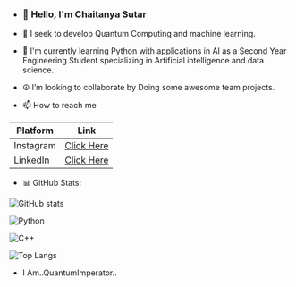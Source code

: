 - ### 👋 Hello, I'm Chaitanya Sutar

- 👀 I seek to develop Quantum Computing and machine learning. 

- 🌱 I'm currently learning Python with applications in AI as a Second Year Engineering Student specializing in Artificial intelligence and data science. 

- ☮️ I’m looking to collaborate by Doing some awesome team projects.

- 📫 How to reach me 

| Platform   | Link |
|------------|------|
| Instagram  | [Click Here](https://www.instagram.com/chaitanyasutar79?utm_source=qr&igsh=MWVzdWEzbjRvNmd0cw==) |
| LinkedIn   | [Click Here](https://www.linkedin.com/in/chaitanya-sutar-0754362b9?utm_source=share&utm_campaign=share_via&utm_content=profile&utm_medium=android_app) |


- 📊 GitHub Stats:

 ![GitHub stats](https://github-readme-stats.vercel.app/api?username=Alt-Chaitanya&show_icons=true&theme=radical)  

![Python](https://img.shields.io/badge/Python-3776AB?style=for-the-badge&logo=python&logoColor=white)

![C++](https://img.shields.io/badge/C++-00599C?style=for-the-badge&logo=cplusplus&logoColor=white) 

 ![Top Langs](https://github-readme-stats.vercel.app/api/top-langs/?username=Alt-Chaitanya&layout=compact&theme=radical)  


- I Am..QuantumImperator.. 

<!---
Alt-Chaitanya/Alt-Chaitanya is a ✨ special ✨ repository because its `README.md` (this file) appears on your GitHub profile.
You can click the Preview link to take a look at your changes.
--->
